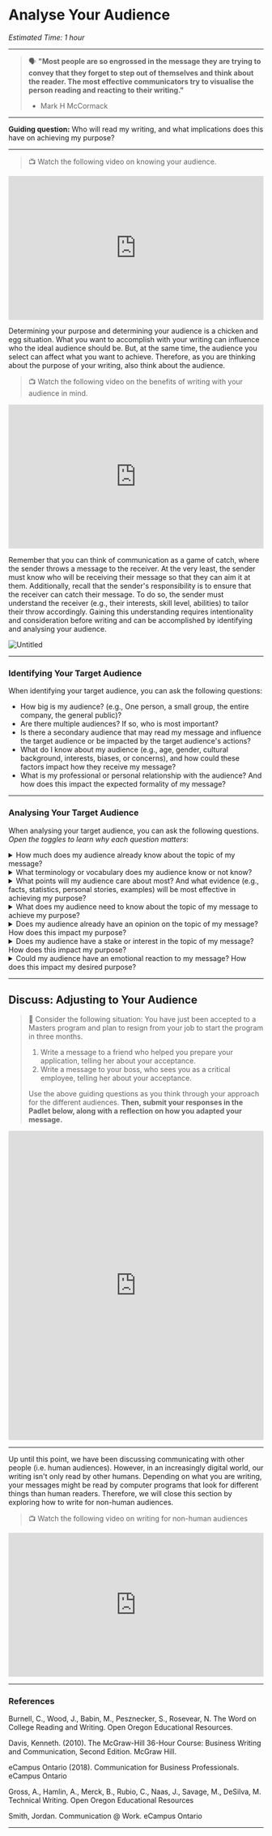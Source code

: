 # Analyse Your Audience

*Estimated Time: 1 hour*

---

> 🗣 **"Most people are so engrossed in the message they are trying to convey that they forget to step out of themselves and think about the reader. The most effective communicators try to visualise the person reading and reacting to their writing."**
>
> - Mark H McCormack

---

**Guiding question:** Who will read my writing, and what implications does this have on achieving my purpose?

---

> 📺 Watch the following video on knowing your audience.

<div style="position: relative; padding-bottom: 56.25%; height: 0;"><iframe src="https://www.youtube.com/embed/wSOBOoeyHVA" title="YouTube video player" frameborder="0" allow="accelerometer; autoplay; clipboard-write; encrypted-media; gyroscope; picture-in-picture" allowfullscreen style="position: absolute; top: 0; left: 0; width: 100%; height: 100%;"></iframe></div>


Determining your purpose and determining your audience is a chicken and egg situation. What you want to accomplish with your writing can influence who the ideal audience should be. But, at the same time, the audience you select can affect what you want to achieve. Therefore, as you are thinking about the purpose of your writing, also think about the audience. 


> 📺 Watch the following video on the benefits of writing with your audience in mind.

<div style="position: relative; padding-bottom: 56.25%; height: 0;"><iframe src="https://www.youtube.com/embed/xyH79KQET5E" title="YouTube video player" frameborder="0" allow="accelerometer; autoplay; clipboard-write; encrypted-media; gyroscope; picture-in-picture" allowfullscreen style="position: absolute; top: 0; left: 0; width: 100%; height: 100%;"></iframe></div>

Remember that you can think of communication as a game of catch, where the sender throws a message to the receiver. At the very least, the sender must know who will be receiving their message so that they can aim it at them. Additionally, recall that the sender's responsibility is to ensure that the receiver can catch their message. To do so, the sender must understand the receiver (e.g., their interests, skill level, abilities) to tailor their throw accordingly. Gaining this understanding requires intentionality and consideration before writing and can be accomplished by identifying and analysing your audience.

![Untitled](/communicating-for-success/introduction-to-the-communication-process/untitled.gif)

---

### Identifying Your Target Audience 

When identifying your target audience, you can ask the following questions:

- How big is my audience? (e.g., One person, a small group, the entire company, the general public)?
- Are there multiple audiences? If so, who is most important?
- Is there a secondary audience that may read my message and influence the target audience or be impacted by the target audience's actions?
- What do I know about my audience (e.g., age, gender, cultural background, interests, biases, or concerns), and how could these factors impact how they receive my message?
- What is my professional or personal relationship with the audience? And how does this impact the expected formality of my message?

---

### Analysing Your Target Audience

When analysing your target audience, you can ask the following questions. *Open the toggles to learn why each question matters*:

<details>
    
<summary> How much does my audience already know about the topic of my message? </summary>
    
**Why this matters:** This may affect how much detail you need to include in the message and the semantic or psychological/attitudinal communication barriers that may arise when they read your message.
    
</details>

<details>
    
<summary> What terminology or vocabulary does my audience know or not know? </summary>
    
**Why this matters:** This may affect the terminology that you should or shouldn't use in your writing and the semantic communication barriers that may arise when they read your message.

</details>    
    
<details>
    
<summary> What points will my audience care about most? And what evidence (e.g., facts, statistics, personal stories, examples) will be most effective in achieving my purpose? </summary>
    
**Why this matters:** This may affect the information that you should include in your message to achieve your purpose.
    
</details>

<details>
    
<summary> What does my audience need to know about the topic of my message to achieve my purpose? </summary>
    
**Why this matters:** This may impact the critical information you need to include in your message and will help you keep your message clear and concise.

</details>

<details>
    
<summary> Does my audience already have an opinion on the topic of my message? How does this impact my purpose? </summary>
    
**Why this matters:** This may affect how open they are to reading your message and the psychological/attitudinal communication barriers that may arise when they read your message.
  
</details>

<details>
    
<summary> Does my audience have a stake or interest in the topic of my message? How does this impact my purpose? </summary>
    
**Why this matters:** This may affect how open they are to reading your message and the psychological/attitudinal communication barriers that may arise when they read your message.
    
</details>

<details>
    
<summary> Could my audience have an emotional reaction to my message? How does this impact my desired purpose? </summary>
    
**Why this matters:** This may affect how open they are to reading your message and the psychological/attitudinal communication barriers that may arise when they read your message.

</details>
  
---

## Discuss: Adjusting to Your Audience

> 💬 Consider the following situation: You have just been accepted to a Masters program and plan to resign from your job to start the program in three months.
>
> 1) Write a message to a friend who helped you prepare your application, telling her about your acceptance.
> 2) Write a message to your boss, who sees you as a critical employee, telling her about your acceptance.
>
> Use the above guiding questions as you think through your approach for the different audiences. **Then, submit your responses in the Padlet below, along with a reflection on how you adapted your message.**

<div style="border:1px solid rgba(0,0,0,0.1);border-radius:2px;box-sizing:border-box;overflow:hidden;position:relative;width:100%;background:#F4F4F4"><iframe src="https://padlet.com/curriculumpad/dcppkzf89xyvxs9" frameborder="0" allow="camera;microphone;geolocation" style="width:100%;height:608px;display:block;padding:0;margin:0"></iframe></div>

---

Up until this point, we have been discussing communicating with other people (i.e. human audiences). However, in an increasingly digital world, our writing isn't only read by other humans. Depending on what you are writing, your messages might be read by computer programs that look for different things than human readers. Therefore, we will close this section by exploring how to write for non-human audiences.

> 📺 Watch the following video on writing for non-human audiences

<div style="position: relative; padding-bottom: 56.25%; height: 0;"><iframe src="https://www.youtube.com/embed/JzpajJi1l2c" title="YouTube video player" frameborder="0" allow="accelerometer; autoplay; clipboard-write; encrypted-media; gyroscope; picture-in-picture" allowfullscreen style="position: absolute; top: 0; left: 0; width: 100%; height: 100%;"></iframe></div>

---

### References

Burnell, C., Wood, J., Babin, M., Pesznecker, S., Rosevear, N. The Word on College Reading and Writing. Open Oregon Educational Resources.

Davis, Kenneth. (2010). The McGraw-Hill 36-Hour Course: Business Writing and Communication, Second Edition. McGraw Hill.

eCampus Ontario (2018). Communication for Business Professionals. eCampus Ontario 

Gross, A., Hamlin, A., Merck, B.,  Rubio, C., Naas, J., Savage, M., DeSilva, M. Technical Writing. Open Oregon Educational Resources

Smith, Jordan. Communication @ Work. eCampus Ontario 

---

